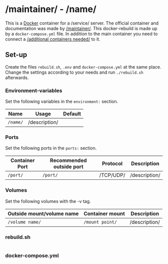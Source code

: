# /maintainer/ - /name/

This is a [Docker](/wiki/docker.md) container for a /service/ server.
The official container and documentation was made by
[/maintainer/]().
This docker-rebuild is made up by a `docker-compose.yml` file.
In addition to the main container you need to connect a
[/additional containers needed/]() to it.

## Set-up

Create the files `rebuild.sh`, `.env` and `docker-compose.yml` at the same
place.
Change the settings according to your needs and run `./rebuild.sh` afterwards.

### Environment-variables

Set the following variables in the `environment:` section.

| Name       | Usage         | Default |
| ---------- | ------------- | ------- |
| `/name/`   | /description/ |         |

<!-- ### Environment-variables -->
<!---->
<!-- The environment variables are set via the `.env` file and listed in the -->
<!-- [corresponding section](#env). -->
<!---->
### Ports

Set the following ports in the `ports:` section.

| Container Port | Recommended outside port | Protocol  | Description   |
| -------------- | ------------------------ | --------- | ------------- |
| `/port/`       | `/port/`                 | /TCP/UDP/ | /description/ |

### Volumes

Set the following volumes with the -v tag.

| Outside mount/volume name | Container mount | Description   |
| ------------------------- | --------------- | ------------- |
| `/volume name/`           | `/mount point/` | /description/ |

### rebuild.sh

```sh
```

<!-- ### .env -->
<!---->
<!-- ```sh -->
<!-- ``` -->
<!---->
### docker-compose.yml

```yml
```
